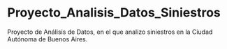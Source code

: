 # Proyecto_Analisis_Datos_Siniestros
Proyecto de Análisis de Datos, en el que analizo siniestros en la Ciudad Autónoma de Buenos Aires.
